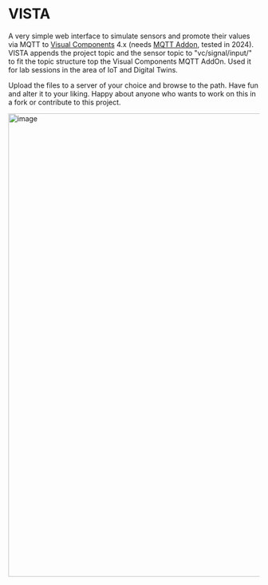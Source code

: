 # VISTA

A very simple web interface to simulate sensors and promote their values via MQTT to [Visual Components](https://www.visualcomponents.com) 4.x (needs [MQTT Addon](https://github.com/ZeMAMaxEichenwald/visual_components_MQTT_Addon?utm_source=chatgpt.com), tested in 2024). VISTA appends the project topic and the sensor topic to "vc/signal/input/" to fit the topic structure top the Visual Components MQTT AddOn. Used it for lab sessions in the area of IoT and Digital Twins.

Upload the files to a server of your choice and browse to the path. Have fun and alter it to your liking. Happy about anyone who wants to work on this in a fork or contribute to this project. 

<img width="1802" height="930" alt="image" src="https://github.com/user-attachments/assets/3706c99a-a39b-41e2-bd30-5befacef65ef" />
